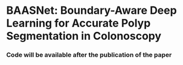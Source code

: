 # BAASNet: Boundary-Aware Deep Learning for Accurate Polyp Segmentation in Colonoscopy

### Code will be available after the publication of the paper
